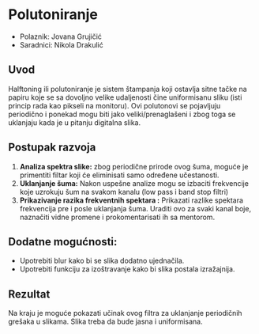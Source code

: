 # Polutoniranje

- Polaznik: Jovana Grujičić
- Saradnici: Nikola Drakulić

## Uvod

Halftoning ili polutoniranje je sistem štampanja koji ostavlja sitne
tačke na papiru koje se sa dovoljno velike udaljenosti čine uniformisanu
sliku (isti princip rada kao pikseli na monitoru). Ovi polutonovi se
pojavljuju periodično i ponekad mogu biti jako veliki/prenaglašeni i
zbog toga se uklanjaju kada je u pitanju digitalna slika.

## Postupak razvoja

1. **Analiza spektra slike:** zbog periodične prirode ovog šuma, moguće je primentiti filtar koji će eliminisati samo određene učestanosti.
2. **Uklanjanje šuma:** Nakon uspešne analize mogu se izbaciti frekvencije koje uzrokuju šum na svakom kanalu (low pass i band stop filtri)
3. **Prikazivanje razika frekventnih spektara :** Prikazati razlike spektara frekvencija pre i posle uklanjanja šuma. Uraditi ovo za svaki kanal boje, naznačiti vidne promene i prokomentarisati ih sa mentorom.

## Dodatne mogućnosti:

- Upotrebiti blur kako bi se slika dodatno ujednačila.
- Upotrebiti funkciju za izoštravanje kako bi slika postala izražajnija.

## Rezultat

Na kraju je moguće pokazati učinak ovog filtra za uklanjanje periodičnih
grešaka u slikama. Slika treba da bude jasna i uniformisana.
